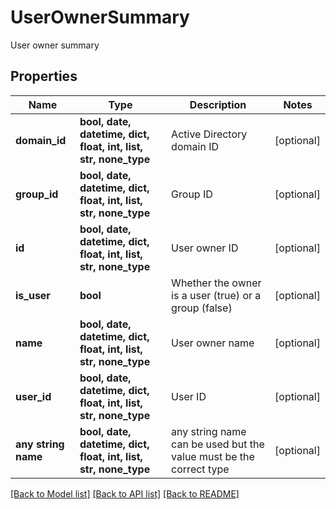 # UserOwnerSummary

User owner summary

## Properties
Name | Type | Description | Notes
------------ | ------------- | ------------- | -------------
**domain_id** | **bool, date, datetime, dict, float, int, list, str, none_type** | Active Directory domain ID | [optional] 
**group_id** | **bool, date, datetime, dict, float, int, list, str, none_type** | Group ID | [optional] 
**id** | **bool, date, datetime, dict, float, int, list, str, none_type** | User owner ID | [optional] 
**is_user** | **bool** | Whether the owner is a user (true) or a group (false) | [optional] 
**name** | **bool, date, datetime, dict, float, int, list, str, none_type** | User owner name | [optional] 
**user_id** | **bool, date, datetime, dict, float, int, list, str, none_type** | User ID | [optional] 
**any string name** | **bool, date, datetime, dict, float, int, list, str, none_type** | any string name can be used but the value must be the correct type | [optional]

[[Back to Model list]](../README.md#documentation-for-models) [[Back to API list]](../README.md#documentation-for-api-endpoints) [[Back to README]](../README.md)


